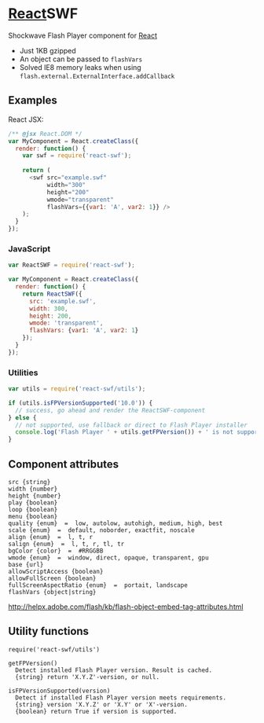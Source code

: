 # [React](https://github.com/facebook/react)SWF

Shockwave Flash Player component for [React](https://github.com/facebook/react)

* Just 1KB gzipped
* An object can be passed to `flashVars`
* Solved IE8 memory leaks when using `flash.external.ExternalInterface.addCallback`

## Examples

React JSX:

```js
/** @jsx React.DOM */
var MyComponent = React.createClass({
  render: function() {
    var swf = require('react-swf');
    
    return (
      <swf src="example.swf" 
           width="300"
           height="200"
           wmode="transparent"
           flashVars={{var1: 'A', var2: 1}} />
    );
  }
});
```

### JavaScript
```js
var ReactSWF = require('react-swf');

var MyComponent = React.createClass({
  render: function() {
    return ReactSWF({
      src: 'example.swf',
      width: 300,
      height: 200,
      wmode: 'transparent',
      flashVars: {var1: 'A', var2: 1}
    });
  }
});
```

### Utilities
```js
var utils = require('react-swf/utils');

if (utils.isFPVersionSupported('10.0')) {
  // success, go ahead and render the ReactSWF-component
} else {
  // not supported, use fallback or direct to Flash Player installer
  console.log('Flash Player ' + utils.getFPVersion()) + ' is not supported');
}

```
## Component attributes

```
src {string}
width {number}
height {number}
play {boolean}
loop {boolean}
menu {boolean}
quality {enum}  =  low, autolow, autohigh, medium, high, best
scale {enum}  =  default, noborder, exactfit, noscale
align {enum}  =  l, t, r
salign {enum}  =  l, t, r, tl, tr
bgColor {color}  =  #RRGGBB
wmode {enum}  =  window, direct, opaque, transparent, gpu
base {url}
allowScriptAccess {boolean}
allowFullScreen {boolean}
fullScreenAspectRatio {enum}  =  portait, landscape
flashVars {object|string}
```

http://helpx.adobe.com/flash/kb/flash-object-embed-tag-attributes.html

## Utility functions

```
require('react-swf/utils')

getFPVersion()
  Detect installed Flash Player version. Result is cached.
  {string} return 'X.Y.Z'-version, or null.

isFPVersionSupported(version)
  Detect if installed Flash Player version meets requirements.
  {string} version 'X.Y.Z' or 'X.Y' or 'X'-version.
  {boolean} return True if version is supported.
```
